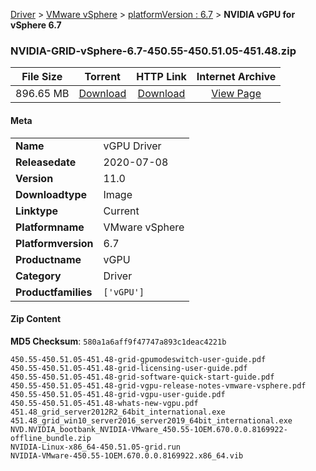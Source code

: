 
[Driver](/README.md)  >  [VMware vSphere](/index/Driver/VMware_vSphere.md)  >  [platformVersion : 6.7](/index/Driver/VMware_vSphere/6.7.md)  >  **NVIDIA vGPU for vSphere 6.7**


### NVIDIA-GRID-vSphere-6.7-450.55-450.51.05-451.48.zip

| **File Size** | **Torrent**  | **HTTP Link** | **Internet Archive** |
|:-------------:|:------------:|:-------------:|:--------------------:|
| 896.65 MB |  [Download](https://archive.org/download/nvgpu_NVIDIA-GRID-vSphere-6.7-450.55-450.51.05-451.48.zip_9909xlk9/nvgpu_NVIDIA-GRID-vSphere-6.7-450.55-450.51.05-451.48.zip_9909xlk9_archive.torrent)       | [Download](https://archive.org/compress/nvgpu_NVIDIA-GRID-vSphere-6.7-450.55-450.51.05-451.48.zip_9909xlk9) | [View Page](https://archive.org/details/nvgpu_NVIDIA-GRID-vSphere-6.7-450.55-450.51.05-451.48.zip_9909xlk9)       |

#### Meta

<table>
<tr><td><strong>Name</strong></td><td>vGPU Driver</td></tr>
<tr><td><strong>Releasedate</strong></td><td>2020-07-08</td></tr>
<tr><td><strong>Version</strong></td><td>11.0</td></tr>
<tr><td><strong>Downloadtype</strong></td><td>Image</td></tr>
<tr><td><strong>Linktype</strong></td><td>Current</td></tr>
<tr><td><strong>Platformname</strong></td><td>VMware vSphere</td></tr>
<tr><td><strong>Platformversion</strong></td><td>6.7</td></tr>
<tr><td><strong>Productname</strong></td><td>vGPU</td></tr>
<tr><td><strong>Category</strong></td><td>Driver</td></tr>
<tr><td><strong>Productfamilies</strong></td><td><code>['vGPU']</code></td></tr>
</table>

#### Zip Content

**MD5 Checksum**: `580a1a6aff9f47747a893c1deac4221b`

```text
450.55-450.51.05-451.48-grid-gpumodeswitch-user-guide.pdf
450.55-450.51.05-451.48-grid-licensing-user-guide.pdf
450.55-450.51.05-451.48-grid-software-quick-start-guide.pdf
450.55-450.51.05-451.48-grid-vgpu-release-notes-vmware-vsphere.pdf
450.55-450.51.05-451.48-grid-vgpu-user-guide.pdf
450.55-450.51.05-451.48-whats-new-vgpu.pdf
451.48_grid_server2012R2_64bit_international.exe
451.48_grid_win10_server2016_server2019_64bit_international.exe
NVD.NVIDIA_bootbank_NVIDIA-VMware_450.55-1OEM.670.0.0.8169922-offline_bundle.zip
NVIDIA-Linux-x86_64-450.51.05-grid.run
NVIDIA-VMware-450.55-1OEM.670.0.0.8169922.x86_64.vib
```